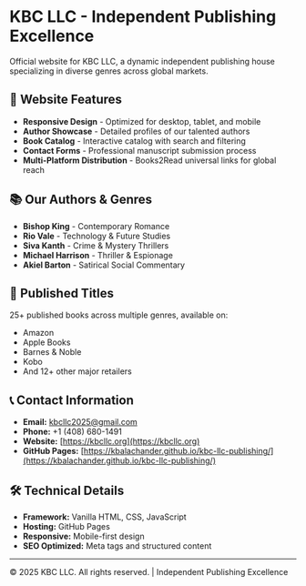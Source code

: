 # KBC LLC - Independent Publishing Excellence

Official website for KBC LLC, a dynamic independent publishing house specializing in diverse genres across global markets.

## 🌟 Website Features

- **Responsive Design** - Optimized for desktop, tablet, and mobile
- **Author Showcase** - Detailed profiles of our talented authors
- **Book Catalog** - Interactive catalog with search and filtering
- **Contact Forms** - Professional manuscript submission process
- **Multi-Platform Distribution** - Books2Read universal links for global reach

## 📚 Our Authors & Genres

- **Bishop King** - Contemporary Romance
- **Rio Vale** - Technology & Future Studies  
- **Siva Kanth** - Crime & Mystery Thrillers
- **Michael Harrison** - Thriller & Espionage
- **Akiel Barton** - Satirical Social Commentary

## 🚀 Published Titles

25+ published books across multiple genres, available on:
- Amazon
- Apple Books
- Barnes & Noble
- Kobo
- And 12+ other major retailers

## 📞 Contact Information

- **Email:** kbcllc2025@gmail.com
- **Phone:** +1 (408) 680-1491
- **Website:** [https://kbcllc.org](https://kbcllc.org)
- **GitHub Pages:** [https://kbalachander.github.io/kbc-llc-publishing/](https://kbalachander.github.io/kbc-llc-publishing/)

## 🛠 Technical Details

- **Framework:** Vanilla HTML, CSS, JavaScript
- **Hosting:** GitHub Pages
- **Responsive:** Mobile-first design
- **SEO Optimized:** Meta tags and structured content

---

© 2025 KBC LLC. All rights reserved. | Independent Publishing Excellence
